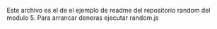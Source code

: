 Este archivo es el de el ejemplo de readme del repositorio random del modulo 5.
Para arrancar deneras ejecutar random.js
